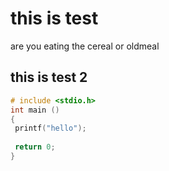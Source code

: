 # this is test 

are you eating the cereal or oldmeal

## this is test 2


``` c
# include <stdio.h>
int main ()
{
 printf("hello");
 
 return 0;
}
